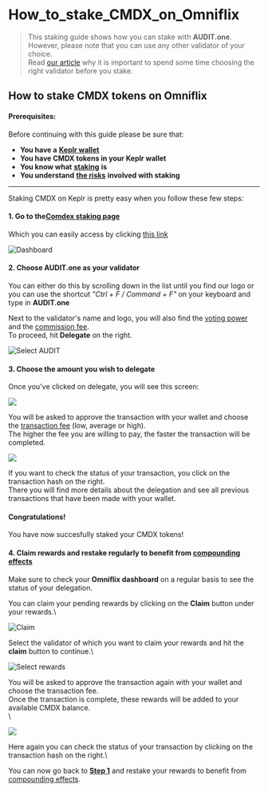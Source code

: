 # How\_to\_stake\_CMDX\_on\_Omniflix

> This staking guide shows how you can stake with **AUDIT.one**.\
> However, please note that you can use any other validator of your choice.\
> Read [our article](importance\_of\_choosing\_the\_right\_validator.md) why it is important to spend some time choosing the right validator before you stake.

## How to stake CMDX tokens on Omniflix

#### Prerequisites:

Before continuing with this guide please be sure that:

* **You have a** [**Keplr wallet**](how\_to\_create\_a\_keplr\_wallet.md)
* **You have CMDX tokens in your Keplr wallet**
* **You know what** [**staking**](what\_is\_staking.md) **is**
* **You understand** [**the risks**](risks\_of\_staking.md) **involved with staking**

***

Staking CMDX on Keplr is pretty easy when you follow these few steps:

#### **1. Go to the**[**Comdex staking page**](https://comdex.omniflix.co/stake)

Which you can easily access by clicking [this link](https://comdex.omniflix.co/stake)

![Dashboard](https://user-images.githubusercontent.com/95366163/149314141-bb3dc7a3-6800-4fc8-90dd-a82752d7fa0f.png)

#### **2. Choose AUDIT.one as your validator**

You can either do this by scrolling down in the list until you find our logo or you can use the shortcut _"Ctrl + F / Command + F"_ on your keyboard and type in **AUDIT.one**

Next to the validator's name and logo, you will also find the [voting power](voting\_power.md) and the [commission fee](validator\_fee.md).\
To proceed, hit **Delegate** on the right.

![Select AUDIT](https://user-images.githubusercontent.com/95366163/149314182-b3711007-ac32-4327-8ff3-ee30cde651b4.png)

#### **3. Choose the amount you wish to delegate**

Once you've clicked on delegate, you will see this screen:

![](https://user-images.githubusercontent.com/95366163/149314219-0e7cecd2-a4a0-41ed-99de-f091680f2609.png)

You will be asked to approve the transaction with your wallet and choose the [transaction fee](transaction\_fees.md) (low, average or high).\
The higher the fee you are willing to pay, the faster the transaction will be completed.

![](https://user-images.githubusercontent.com/95366163/149314295-3212bf5e-6019-4c10-88c4-fbf708582ac5.png)

If you want to check the status of your transaction, you click on the transaction hash on the right.\
There you will find more details about the delegation and see all previous transactions that have been made with your wallet.

#### **Congratulations!**

You have now succesfully staked your CMDX tokens!

#### **4. Claim rewards and restake regularly to benefit from** [**compounding effects**](compounding\_interest.md)

Make sure to check your **Omniflix dashboard** on a regular basis to see the status of your delegation.

You can claim your pending rewards by clicking on the **Claim** button under your rewards.\


![Claim](https://user-images.githubusercontent.com/95366163/149380056-c83dca30-728d-4d77-9843-4ea05588c97d.png)

Select the validator of which you want to claim your rewards and hit the **claim** button to continue.\


![Select rewards](https://user-images.githubusercontent.com/95366163/149380091-1a585610-d3f0-406f-a79f-a6833e0ba660.png)

You will be asked to approve the transaction again with your wallet and choose the transaction fee.\
Once the transaction is complete, these rewards will be added to your available CMDX balance.\
\


![](https://user-images.githubusercontent.com/95366163/149380132-23571e1b-83dd-404a-934c-ff92101c48ab.png)

Here again you can check the status of your transaction by clicking on the transaction hash on the right.\


You can now go back to [**Step 1**](how\_to\_stake\_cmdx\_on\_omniflix.md#step1) and restake your rewards to benefit from [compounding effects](compounding\_interest.md).
